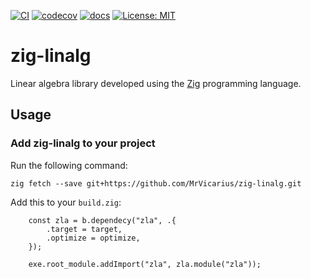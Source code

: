 [![CI](https://github.com/MrVicarius/zig-linalg/actions/workflows/main.yml/badge.svg)](https://github.com/MrVicarius/zig-linalg/actions)
[![codecov](https://codecov.io/gh/MrVicarius/zig-linalg/graph/badge.svg?token=C3HCN59E4C)](https://codecov.io/gh/MrVicarius/zig-linalg)
[![docs](https://img.shields.io/badge/docs-online-blue.svg)](https://mrvicarius.github.io/zig-linalg/)
[![License: MIT](https://img.shields.io/badge/License-MIT-yellow.svg)](https://opensource.org/licenses/MIT)

# zig-linalg

Linear algebra library developed using the [Zig](https://github.com/ziglang/zig) programming
language.

## Usage

### Add zig-linalg to your project

Run the following command:
```console
zig fetch --save git+https://github.com/MrVicarius/zig-linalg.git
```

Add this to your `build.zig`:
```zig
    const zla = b.dependecy("zla", .{
        .target = target,
        .optimize = optimize,
    });
    
    exe.root_module.addImport("zla", zla.module("zla"));
```


